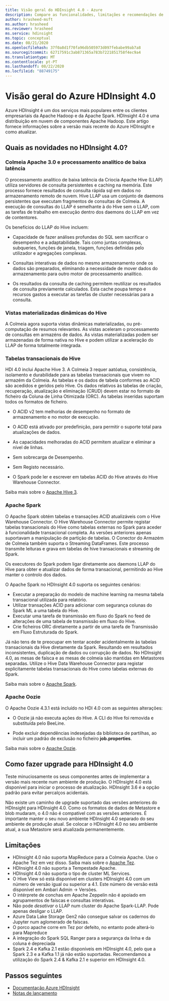 ```yaml
---
title: Visão geral do HDInsight 4.0 - Azure
description: Compare as funcionalidades, limitações e recomendações de atualização do HDInsight 3.6 com o HDInsight 4.0.
author: hrasheed-msft
ms.author: hrasheed
ms.reviewer: hrasheed
ms.service: hdinsight
ms.topic: conceptual
ms.date: 08/21/2020
ms.openlocfilehash: 37f0a8d1f70fa96db505973d097febabe99ab7a8
ms.sourcegitcommit: 62717591c3ab871365a783b7221851758f4ec9a4
ms.translationtype: MT
ms.contentlocale: pt-PT
ms.lasthandoff: 08/22/2020
ms.locfileid: "88749175"
---
```

# <a name="azure-hdinsight-40-overview"></a>Visão geral do Azure HDInsight 4.0

Azure HDInsight é um dos serviços mais populares entre os clientes empresariais da Apache Hadoop e da Apache Spark. HDInsight 4.0 é uma distribuição em nuvem de componentes Apache Hadoop. Este artigo fornece informações sobre a versão mais recente do Azure HDInsight e como atualizar.

## <a name="whats-new-in-hdinsight-40"></a>Quais as novidades no HDInsight 4.0?

### <a name="apache-hive-30-and-low-latency-analytical-processing"></a>Colmeia Apache 3.0 e processamento analítico de baixa latência

O processamento analítico de baixa latência da Criocia Apache Hive (LLAP) utiliza servidores de consulta persistentes e caching na memória. Este processo fornece resultados de consulta rápida sql em dados no armazenamento remoto de nuvem. Hive LLAP usa um conjunto de daemons persistentes que executam fragmentos de consultas de Colmeia. A execução de consultas do LLAP é semelhante à do Hive sem o LLAP, com as tarefas de trabalho em execução dentro dos daemons do LLAP em vez de contentores.

Os benefícios do LLAP do Hive incluem:

* Capacidade de fazer análises profundas do SQL sem sacrificar o desempenho e a adaptabilidade. Tais como juntas complexas, subqueries, funções de janela, triagem, funções definidas pelo utilizador e agregações complexas.

* Consultas interativas de dados no mesmo armazenamento onde os dados são preparados, eliminando a necessidade de mover dados do armazenamento para outro motor de processamento analítico.

* Os resultados da consulta de caching permitem reutilizar os resultados de consulta previamente calculados. Esta cache poupa tempo e recursos gastos a executar as tarefas de cluster necessárias para a consulta.

### <a name="hive-dynamic-materialized-views"></a>Vistas materializadas dinâmicas do Hive

A Colmeia agora suporta vistas dinâmicas materializadas, ou pré-computação de resumos relevantes. As vistas aceleram o processamento de consultas em armazéns de dados. As vistas materializadas podem ser armazenadas de forma nativa no Hive e podem utilizar a aceleração do LLAP de forma totalmente integrada.

### <a name="hive-transactional-tables"></a>Tabelas transacionais do Hive

HDI 4.0 inclui Apache Hive 3. A Colmeia 3 requer aatóatua, consistência, isolamento e durabilidade para as tabelas transacionais que vivem no armazém da Colmeia. As tabelas e os dados de tabela conformes ao ACID são acedidos e geridos pelo Hive. Os dados relativos às tabelas de criação, recuperação, atualização e eliminação (CRUD) devem estar no formato de ficheiro da Coluna de Linha Otimizada (ORC). As tabelas inseridas suportam todos os formatos de ficheiro.

* O ACID v2 tem melhorias de desempenho no formato de armazenamento e no motor de execução.

* O ACID está ativado por predefinição, para permitir o suporte total para atualizações de dados.

* As capacidades melhoradas do ACID permitem atualizar e eliminar a nível de linhas.

* Sem sobrecarga de Desempenho.

* Sem Registo necessário.

* O Spark pode ler e escrever em tabelas ACID do Hive através do Hive Warehouse Connector.

Saiba mais sobre o [Apache Hive 3](https://docs.hortonworks.com/HDPDocuments/HDP3/HDP-3.0.0/hive-overview/content/hive_whats_new_in_this_release_hive.html).

### <a name="apache-spark"></a>Apache Spark

O Apache Spark obtém tabelas e transações ACID atualizáveis com o Hive Warehouse Connector. O Hive Warehouse Connector permite registar tabelas transacionais do Hive como tabelas externas no Spark para aceder à funcionalidade transacional completa. As versões anteriores apenas suportavam a manipulação de partição de tabelas. O Conector do Armazém de Colmeia também suporta o Streaming DataFrames.  Este processo transmite leituras e grava em tabelas de hive transacionais e streaming de Spark.

Os executores do Spark podem ligar diretamente aos daemons LLAP do Hive para obter e atualizar dados de forma transacional, permitindo ao Hive manter o controlo dos dados.

O Apache Spark no HDInsight 4.0 suporta os seguintes cenários:

* Executar a preparação do modelo de machine learning na mesma tabela transacional utilizada para relatório.
* Utilizar transações ACID para adicionar com segurança colunas do Spark ML a uma tabela do Hive.
* Executar uma tarefa de transmissão em fluxo do Spark no feed de alterações de uma tabela de transmissão em fluxo do Hive.
* Crie ficheiros ORC diretamente a partir de uma tarefa de Transmissão em Fluxo Estruturada do Spark.

Já não tens de te preocupar em tentar aceder acidentalmente às tabelas transacionais da Hive diretamente da Spark. Resultando em resultados inconsistentes, duplicação de dados ou corrupção de dados. No HDInsight 4.0, as mesas de faísca e as mesas de colmeia são mantidas em Metastores separadas. Utilize o Hive Data Warehouse Connector para registar explicitamente tabelas transacionais do Hive como tabelas externas do Spark.

Saiba mais sobre o [Apache Spark](https://docs.hortonworks.com/HDPDocuments/HDP3/HDP-3.0.0/spark-overview/content/analyzing_data_with_apache_spark.html).

### <a name="apache-oozie"></a>Apache Oozie

O Apache Oozie 4.3.1 está incluído no HDI 4.0 com as seguintes alterações:

* O Oozie já não executa ações do Hive. A CLI do Hive foi removida e substituída pelo BeeLine.

* Pode excluir dependências indesejadas da biblioteca de partilhas, ao incluir um padrão de exclusão no ficheiro **job.properties**.

Saiba mais sobre o [Apache Oozie](https://docs.hortonworks.com/HDPDocuments/HDP3/HDP-3.0.0/release-notes/content/patch_oozie.html).

## <a name="how-to-upgrade-to-hdinsight-40"></a>Como fazer upgrade para HDInsight 4.0

Teste minuciosamente os seus componentes antes de implementar a versão mais recente num ambiente de produção. O HDInsight 4.0 está disponível para iniciar o processo de atualização. HDInsight 3.6 é a opção padrão para evitar percalços acidentais.

Não existe um caminho de upgrade suportado das versões anteriores do HDInsight para HDInsight 4.0. Como os formatos de dados de Metastore e blob mudaram, o 4.0 não é compatível com as versões anteriores. É importante manter o seu novo ambiente HDInsight 4.0 separado do seu ambiente de produção atual. Se colocar o HDInsight 4.0 no seu ambiente atual, a sua Metastore será atualizada permanentemente.  

## <a name="limitations"></a>Limitações

* HDInsight 4.0 não suporta MapReduce para a Colmeia Apache. Use o Apache Tez em vez disso. Saiba mais sobre o [Apache Tez](https://tez.apache.org/).
* HDInsight 4.0 não suporta a Tempestade Apache.
* HDInsight 4.0 não suporta o tipo de cluster ML Services.
* O Hive View só está disponível em clusters HDInsight 4.0 com um número de versão igual ou superior a 4.1. Este número de versão está disponível em Ambari Admin -> Versões.
* O intérprete de conchas em Apache Zeppelin não é apoiado em agrupamentos de faíscas e consultas interativas.
* Não pode *desativar* o LLAP num cluster do Apache Spark-LLAP. Pode apenas desligar o LLAP.
* Azure Data Lake Storage Gen2 não consegue salvar os cadernos do Jupyter num aglomerado de faíscas.
* O porco apache corre em Tez por defeito, no entanto pode alterá-lo para Mapreduce
* A integração do Spark SQL Ranger para a segurança da linha e da coluna é depreciada
* Spark 2.4 e Kafka 2.1 estão disponíveis em HDInsight 4.0, pelo que a Spark 2.3 e a Kafka 1.1 já não estão suportadas. Recomendamos a utilização do Spark 2.4 & Kafka 2.1 e superior em HDInsight 4.0.

## <a name="next-steps"></a>Passos seguintes

* [Documentação Azure HDInsight](index.yml)
* [Notas de lançamento](hdinsight-release-notes.md)
